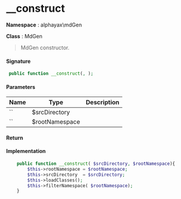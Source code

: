 
# __construct

**Namespace**  : alphayax\mdGen

**Class** : MdGen


> MdGen constructor.


#### Signature

```php
 public function __construct(, );
```

#### Parameters

| Name | Type | Description |
|---|---|---|
| `` | $srcDirectory |  |
| `` | $rootNamespace |  |

#### Return


#### Implementation

```php
    public function __construct( $srcDirectory, $rootNamespace){
        $this->rootNamespace = $rootNamespace;
        $this->srcDirectory  = $srcDirectory;
        $this->loadClasses();
        $this->filterNamespace( $rootNamespace);
    }

```

